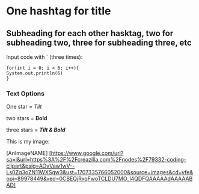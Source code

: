 # One hashtag for title
## Subheading for each other hasktag, two for subheading two, three for subheading three, etc

Input code with ` (three times):

```
for(int i = 0; i < 6; i++){
System.out.println(6)
}
```

### Text Options

One star = *Tilt*

two stars = **Bold**

three stars = ***Tilt & Bold***

This is my image:

[AnImageNAME] [https://www.google.com/url?sa=i&url=https%3A%2F%2Fcreazilla.com%2Fnodes%2F79332-coding-clipart&psig=AOvVaw1wV--Ls0Zq3oZN11WXSqw3&ust=1707335766052000&source=images&cd=vfe&opi=89978449&ved=0CBEQjRxqFwoTCLDU7MO_l4QDFQAAAAAdAAAAABAD]
